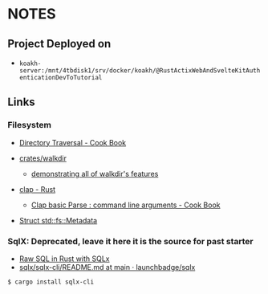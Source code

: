# NOTES

## Project Deployed on

- `koakh-server:/mnt/4tbdisk1/srv/docker/koakh/@RustActixWebAndSvelteKitAuthenticationDevToTutorial`

## Links

### Filesystem

- [Directory Traversal - Cook Book](https://rust-lang-nursery.github.io/rust-cookbook/file/dir.html)

- [crates/walkdir](https://crates.io/crates/walkdir)
  - [demonstrating all of walkdir's features](https://github.com/BurntSushi/walkdir/blob/master/walkdir-list/main.rs)

- [clap - Rust](https://docs.rs/clap/latest/clap/)
  - [Clap basic Parse : command line arguments - Cook Book](https://rust-lang-nursery.github.io/rust-cookbook/cli/arguments.html)

- [Struct std::fs::Metadata](https://doc.rust-lang.org/std/fs/struct.Metadata.html)

### SqlX: Deprecated, leave it here it is the source for past starter

- [Raw SQL in Rust with SQLx](https://www.shuttle.rs/blog/2023/10/04/sql-in-rust)
- [sqlx/sqlx-cli/README.md at main · launchbadge/sqlx](https://github.com/launchbadge/sqlx/blob/main/sqlx-cli/README.md)

```shell
$ cargo install sqlx-cli
```